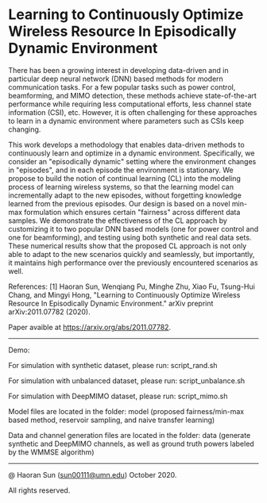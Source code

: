 # Learning to Continuously Optimize Wireless Resource In Episodically Dynamic Environment

There has been a growing interest in developing data-driven and in particular deep neural network (DNN) based methods for modern communication tasks. For a few popular tasks such as power control, beamforming, and MIMO detection, these methods achieve state-of-the-art performance while requiring less computational efforts, less channel state information (CSI), etc.  However, it is often challenging for these approaches to learn in a dynamic environment where parameters such as CSIs keep changing. 

This work develops a methodology that enables data-driven methods to continuously learn and optimize in a dynamic environment. Specifically, we consider an "episodically dynamic" setting where the environment changes in "episodes", and in each episode the environment is stationary.  We propose to build the notion of continual learning (CL) into the modeling process of learning wireless systems, so that the learning model can incrementally adapt to the new episodes, without forgetting knowledge learned from the previous episodes. Our design is based on a novel min-max formulation which ensures certain "fairness"  across different data samples. We demonstrate the effectiveness of the CL approach by customizing it to two popular DNN based models (one for power control and one for beamforming), and testing using both synthetic and real data sets.  These numerical results show that the proposed CL approach is not only able to adapt to the new scenarios quickly and seamlessly, but importantly, it maintains high performance over the previously encountered scenarios as well. 




References: [1] Haoran Sun, Wenqiang Pu, Minghe Zhu,  Xiao Fu, Tsung-Hui Chang, and Mingyi Hong, "Learning to Continuously Optimize Wireless Resource In Episodically Dynamic Environment." arXiv preprint arXiv:2011.07782 (2020).

Paper avaible at https://arxiv.org/abs/2011.07782.

---

Demo:

For simulation with synthetic dataset, please run: script_rand.sh

For simulation with unbalanced dataset, please run: script_unbalance.sh

For simulation with DeepMIMO dataset, please run: script_mimo.sh

Model files are located in the folder: model (proposed fairness/min-max based method, reservoir sampling, and naive transfer learning)

Data and channel generation files are located in the folder: data (generate synthetic and DeepMIMO channels, as well as ground truth powers labeled by the WMMSE algorithm)

---

@ Haoran Sun (sun00111@umn.edu) October 2020.

All rights reserved.
